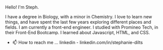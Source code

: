 

Hello! I'm Steph. 

I have a degree in Biology, with a minor in Chemistry. I love to learn new things, and have spent the last few years
exploring different places and fields. I am currently a front-end engineer.
I studied with Promineo Tech, in their Front-End Bootcamp. I learned about Javascript, HTML, and CSS.


- 📫 How to reach me ...
linkedin - linkedin.com/in/stephanie-dilts

<!---
Steph152/Steph152 is a ✨ special ✨ repository because its `README.md` (this file) appears on your GitHub profile.
You can click the Preview link to take a look at your changes.
--->
